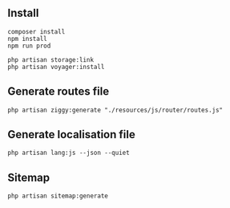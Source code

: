 ## Install

``` 
composer install
npm install
npm run prod

php artisan storage:link
php artisan voyager:install

```

## Generate routes file

```
php artisan ziggy:generate "./resources/js/router/routes.js"
```

## Generate localisation file

```
php artisan lang:js --json --quiet
```

## Sitemap

```
php artisan sitemap:generate
```

